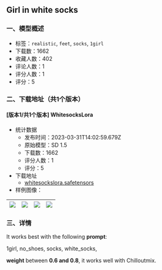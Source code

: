 ## Girl in white socks
### 一、模型概述

- 标签：`realistic`, `feet`, `socks`, `1girl`
- 下载数：1662
- 收藏人数：402
- 评论人数：1
- 评分人数：1
- 评分：5

### 二、下载地址（共1个版本）

#### [版本1/共1个版本] WhitesocksLora

- 统计数据
  - 发布时间：2023-03-31T14:02:59.679Z
  - 原始模型：SD 1.5
  - 下载数：1662
  - 评分人数：1
  - 评分：5
- 下载地址
  - [whitesockslora.safetensors](https://civitai.com/api/download/models/32505)
- 样例图像：

| <img src="https://image.civitai.com/xG1nkqKTMzGDvpLrqFT7WA/b013f06a-4907-4f06-4423-62bff9782e00/width=450/370506.jpeg" /> | <img src="https://image.civitai.com/xG1nkqKTMzGDvpLrqFT7WA/ded28010-6586-44b6-564c-33656aac2c00/width=450/370505.jpeg" /> | <img src="https://image.civitai.com/xG1nkqKTMzGDvpLrqFT7WA/7e4b3aca-921b-4f67-df47-fb509fa44600/width=450/370504.jpeg" /> | <img src="https://image.civitai.com/xG1nkqKTMzGDvpLrqFT7WA/173f7399-fa36-4117-c2c8-036758a3c500/width=450/370503.jpeg" /> |
| ---- | ---- | ---- | ---- |


### 三、详情
<p>It works best with the following <strong>prompt</strong>:</p><p>1girl, no_shoes, socks, white_socks,</p><p><strong>weight</strong> between <strong>0.6 and 0.8</strong>, it works well with Chilloutmix.</p>